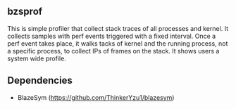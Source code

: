 ## bzsprof

This is simple profiler that collect stack traces of all processes and kernel.
It collects samples with perf events triggered with a fixed interval.
Once a perf event takes place, it walks tacks of kernel and
the running process, not a specific process, to collect IPs of frames on the stack.
It shows users a system wide profile.

## Dependencies

 - BlazeSym (https://github.com/ThinkerYzu1/blazesym)
